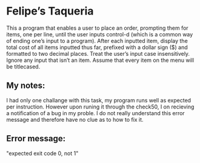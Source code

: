 # Felipe’s Taqueria
This a program that enables a user to place an order, prompting them for items, one per line, until the user inputs control-d (which is a common way of ending one’s input to a program). After each inputted item, display the total cost of all items inputted thus far, prefixed with a dollar sign ($) and formatted to two decimal places. Treat the user’s input case insensitively. Ignore any input that isn’t an item. Assume that every item on the menu will be titlecased.

## My notes:
I had only one challange with this task, my program runs well as expected per instruction. However upon runing it through the check50, I on recieving a notification of a bug in my proble. I do not really understand this error message and therefore have no clue as to how to fix it. 

## Error message:
"expected exit code 0, not 1" 
